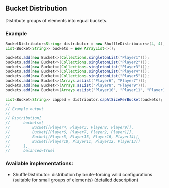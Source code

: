 Bucket Distribution
---
Distribute groups of elements into equal buckets.

### Example
```java
BucketDistributor<String> distributor = new ShuffleDistributor<>(4, 4);
List<Bucket<String>> buckets = new ArrayList<>();

buckets.add(new Bucket<>(Collections.singletonList("Player1")));
buckets.add(new Bucket<>(Collections.singletonList("Player2")));
buckets.add(new Bucket<>(Collections.singletonList("Player3")));
buckets.add(new Bucket<>(Collections.singletonList("Player4")));
buckets.add(new Bucket<>(Collections.singletonList("Player5")));
buckets.add(new Bucket<>(Arrays.asList("Player6", "Player7")));
buckets.add(new Bucket<>(Arrays.asList("Player8", "Player9")));
buckets.add(new Bucket<>(Arrays.asList("Player10", "Player11", "Player12", "Player13", "Player14", "Player15", "Player16")));

List<Bucket<String>> capped = distributor.capAtSizePerBucket(buckets);
//
// Example output
//
// Distribution[
//      buckets=[
//          Bucket[[Player4, Player3, Player8, Player9]],
//          Bucket[[Player6, Player7, Player2, Player1]],
//          Bucket[[Player5, Player15, Player16, Player14]],
//          Bucket[[Player10, Player11, Player12, Player13]]
//      ],
//      balanced=true]
```

### Available implementations:
- ShuffleDistributor: distribution by brute-forcing valid configurations (suitable for small groups of elements) [(detailed description)](https://github.com/OkaeriPoland/bucket-distribution/blob/master/src/main/java/eu/okaeri/bdistribution/impl/ShuffleDistributor.java#L11-L23)
